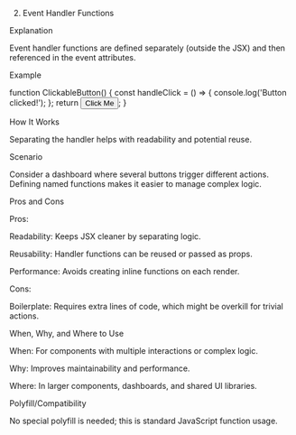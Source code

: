 2. Event Handler Functions

Explanation

Event handler functions are defined separately (outside the JSX) and then referenced in the event attributes.

Example

function ClickableButton() {
  const handleClick = () => {
    console.log('Button clicked!');
  };
  return <button onClick={handleClick}>Click Me</button>;
}

How It Works

Separating the handler helps with readability and potential reuse.

Scenario

Consider a dashboard where several buttons trigger different actions. Defining named functions makes it easier to manage complex logic.

Pros and Cons

Pros:

Readability: Keeps JSX cleaner by separating logic.

Reusability: Handler functions can be reused or passed as props.

Performance: Avoids creating inline functions on each render.

Cons:

Boilerplate: Requires extra lines of code, which might be overkill for trivial actions.

When, Why, and Where to Use

When: For components with multiple interactions or complex logic.

Why: Improves maintainability and performance.

Where: In larger components, dashboards, and shared UI libraries.

Polyfill/Compatibility

No special polyfill is needed; this is standard JavaScript function usage.

